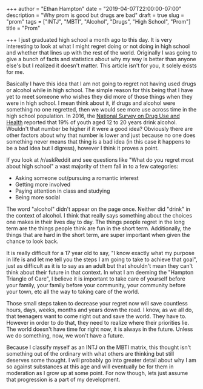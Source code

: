 +++
author = "Ethan Hampton"
date = "2019-04-07T22:00:00-07:00"
description = "Why prom is good but drugs are bad"
draft = true
slug = "prom"
tags = ["INTJ", "MBTI", "Alcohol", "Drugs", "High School", "Prom"]
title = "Prom"

+++
I just graduated high school a month ago to this day. It is very interesting to look at what I might regret doing or not doing in high school and whether that lines up with the rest of the world. Originally I was going to give a bunch of facts and statistics about why my way is better than anyone else's but I realized it doesn't matter. This article isn't for you, it solely exists for me.

Basically I have this idea that I am not going to regret not having used drugs or alcohol while in high school. The simple reason for this being that I have yet to meet someone who wishes they did more of those things when they were in high school. I mean think about it, if drugs and alcohol were something no one regretted, then we would see more use across time in the high school population. In 2016, the [National Survey on Drug Use and Health](http://www.samhsa.gov/data/population-data-nsduh) reported that 19% of youth aged 12 to 20 years drink alcohol. Wouldn't that number be higher if it were a good idea? Obviously there are other factors about why that number is lower and just because no one does something never means that thing is a bad idea (in this case it happens to be a bad idea but I digress), however I think it proves a point.

If you look at /r/askReddit and see questions like "What do you regret most about high school" a vast majority of them fall in to a few categories:

* Asking someone out/pursuing a romantic interest
* Getting more involved
* Paying attention in class and studying
* Being more social

The word "alcohol" didn't appear on the page once. Neither did "drink" in the context of alcohol. I think that really says something about the choices one makes in their lives day to day. The things people regret in the long term are the things people think are fun in the short term. Additionally, the things that are hard in the short term, are super important when given the chance to look back. 

It is really difficult for a 17 year old to say, "I know exactly what my purpose in life is and let me tell you the steps I am going to take to achieve that goal", just as difficult as it is to say as an adult but that shouldn't mean they can't think about their future in that context. In what I am deeming the "Hampton Triangle of Care", I believe it is important to take care of yourself before your family, your family before your community, your community before your town, etc all the way to taking care of the world. 

Those small steps taken to decrease your regret now will save countless hours, days, weeks, months and years down the road. I know, as we all do, that teenagers want to come right out and save the world. They have to. However in order to do that, they need to realize where their priorities lie. The world doesn't have time for right now, it is always in the future. Unless we do something, now, we won't have a future. 

Because I classify myself as an INTJ on the MBTI matrix, this thought isn't something out of the ordinary with what others are thinking but still deserves some thought. I will probably go into greater detail about why I am so against substances at this age and will eventually be for them in moderation as I grow up at some point.  For now though, lets just assume that progression is a part of my development.
